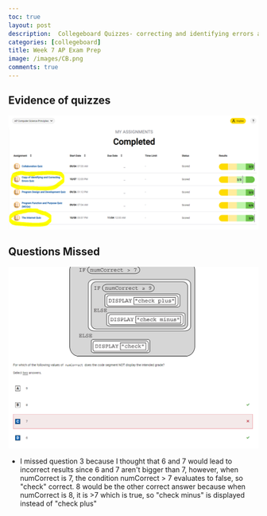 ```yaml
---
toc: true
layout: post
description:  Collegeboard Quizzes- correcting and identifying errors and internet quiz 
categories: [collegeboard]
title: Week 7 AP Exam Prep
image: /images/CB.png
comments: true
---
```


## Evidence of quizzes 

![](https://github.com/kayleehou/myproject/blob/master/images/week7cbquiz.PNG?raw=true)


## Questions Missed 
![](https://github.com/kayleehou/myproject/blob/master/images/7_error.PNG?raw=true)

- I missed question 3 because I thought that 6 and 7 would lead to incorrect results since 6 and 7 aren't bigger than 7, however, when numCorrect is 7, the condition numCorrect > 7 evaluates to false, so "check" correct. 8 would be the other correct answer because when numCorrect is 8, it is >7 which is true, so "check minus" is displayed instead of "check plus"



